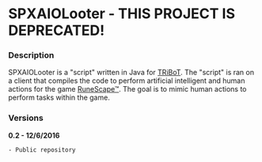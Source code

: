 # SPXAIOLooter - THIS PROJECT IS DEPRECATED!

### Description
SPXAIOLooter is a "script" written in Java for [TRiBoT](http://tribot.com). The "script" is ran on a client that compiles the code to perform
artificial intelligent and human actions for the game [RuneScape™](http://runescape.com). The goal is to mimic human actions to perform tasks within
the game.

### Versions
**0.2 - 12/6/2016**
```sh
- Public repository
```
